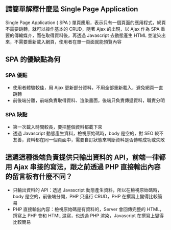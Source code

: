 ## 請簡單解釋什麼是 Single Page Application
Single Page Application ( SPA ) 單頁應用，表示只有一個頁面的應用程式，網頁不需要跳轉，就可以操作基本的 CRUD，隨著 Ajax 的出現，以 Ajax 作為 SPA 重要的傳輸媒介，而在取得資料後，再透過 Javascript 去動態產生 HTML 並渲染出來，不需要重新載入網頁，使用者在單一頁面就能預覽內容

## SPA 的優缺點為何
### SPA 優點
- 使用者體驗較佳，用 Ajax 更新部分資料，不用全部重新載入，避免網頁一直跳轉
- 前後端分離，前端負責取得資料、渲染畫面，後端只負責傳遞資料，職責分明

### SPA 缺點
- 第一次載入時間較長，要把整個資料都載下來
- 透過 Javascript 動態產生資料，檢視原始碼時，body 是空的，對 SEO 較不友善，資料都在同一個頁面中，需要自訂狀態來判斷資料是否傳輸成功或失敗

## 這週這種後端負責提供只輸出資料的 API，前端一律都用 Ajax 串接的寫法，跟之前透過 PHP 直接輸出內容的留言板有什麼不同？
- 只輸出資料的 API：透過 Javascript 動態產生資料，所以在檢視原始碼時，body 是空的，前後端分開，PHP 只進行 CRUD，PHP 在撰寫上變得比較簡易
- PHP 直接輸出內容：檢視原始碼是有資料的，Server 會回傳完整的 HTML，撰寫上 PHP 會和 HTML 混寫，也透過 PHP 渲染，Javascript 在撰寫上變得比較簡易
